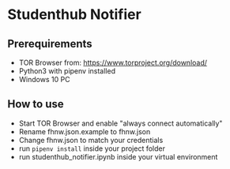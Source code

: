 # Studenthub Notifier

## Prerequirements
- TOR Browser from: https://www.torproject.org/download/
- Python3 with pipenv installed
- Windows 10 PC

## How to use
- Start TOR Browser and enable "always connect automatically"
- Rename fhnw.json.example to fhnw.json
- Change fhnw.json to match your credentials
- run `pipenv install` inside your project folder
- run studenthub_notifier.ipynb inside your virtual environment

